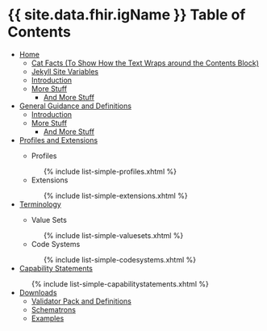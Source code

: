 #  {{ site.data.fhir.igName }} Table of Contents

<ul>
	<li>
		<a href="index.html">Home</a>
		<ul>
			<li>
				<a href="index.html#cat-facts-to-show-how-the-text-wraps-around-the-contents-block" id="markdown-toc-cat-facts-to-show-how-the-text-wraps-around-the-contents-block">Cat Facts (To Show How the Text Wraps around the Contents Block)</a>
			</li>
			<li>
				<a href="index.html#jekyll-site-variables" id="markdown-toc-jekyll-site-variables">Jekyll Site Variables</a>
			</li>
			<li>
				<a href="index.html#introduction" id="markdown-toc-introduction">Introduction</a>
			</li>
			<li>
				<a href="index.html#more-stuff" id="markdown-toc-more-stuff">More Stuff</a>
				<ul>
					<li>
						<a href="index.html#and-more-stuff" id="markdown-toc-and-more-stuff">And More Stuff</a>
					</li>
				</ul>
			</li>
		</ul>
	</li>
	<li>
		<a href="guidance.html" id="markdown-toc-general-guidance-and-definitions">General Guidance and Definitions</a>
		<ul>
			<li>
				<a href="guidance.html#introduction" id="markdown-toc-introduction">Introduction</a>
			</li>
			<li>
				<a href="guidance.html#more-stuff" id="markdown-toc-more-stuff">More Stuff</a>
				<ul>
					<li>
						<a href="guidance.html#and-more-stuff" id="markdown-toc-and-more-stuff">And More Stuff</a>
					</li>
				</ul>
			</li>
		</ul>
	</li>
	<li>
		<a href="profiles.html">Profiles and Extensions</a>
	</li>
	<ul>
		<li>Profiles</li>
		<ul>{% include list-simple-profiles.xhtml %}</ul>
		<li>Extensions</li>
		<ul>{% include list-simple-extensions.xhtml %}</ul>
	</ul>
	<li>
		<a href="terminology.html">Terminology</a>
	</li>
	<ul>
		<li>Value Sets</li>
		<ul>{% include list-simple-valuesets.xhtml %}</ul>
		<li>Code Systems</li>
		<ul>{% include list-simple-codesystems.xhtml %}</ul>
	</ul>
	<li>
		<a href="capabilitystatements.html">Capability Statements</a>
	</li>
	<ul>{% include list-simple-capabilitystatements.xhtml %}</ul>
	<li>
		<a href="downloads.html" id="markdown-toc-downloads">Downloads</a>
		<ul>
			<li>
				<a href="downloads.html#validator-pack-and-definitions" id="markdown-toc-validator-pack-and-definitions">Validator Pack and Definitions</a>
			</li>
			<li>
				<a href="downloads.html#schematrons" id="markdown-toc-schematrons">Schematrons</a>
			</li>
			<li>
				<a href="downloads.html#examples" id="markdown-toc-examples">Examples</a>
			</li>
		</ul>
	</li>
</ul>
